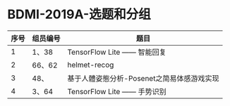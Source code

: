 # BDMI-2019A-选题和分组

| 序号 | 组员编号 | 题目                        |
| ---- | -------- | --------------------------- |
| 1    | 1、38    | TensorFlow Lite —— 智能回复 |
| 2    | 66、62   | helmet-recog                |
| 3    | 48、     | 基于人體姿態分析-Posenet之简易体感游戏实现   |
| 4    | 3、64    | TensorFlow Lite —— 手势识别 |





